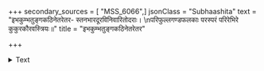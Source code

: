 +++
secondary_sources = [ "MSS_6066",]
jsonClass = "Subhaashita"
text = "इभकुम्भतुङ्गकठिनेतरेतर- स्तनभारदूरविनिवारितोदराः।  \nपरिफुल्लगण्डफलकाः परस्परं परिरेभिरे कुकुरकौरवस्त्रियः॥"
title = "इभकुम्भतुङ्गकठिनेतरेतर"

+++

<details><summary>Text</summary>

इभकुम्भतुङ्गकठिनेतरेतर- स्तनभारदूरविनिवारितोदराः।  
परिफुल्लगण्डफलकाः परस्परं परिरेभिरे कुकुरकौरवस्त्रियः॥
</details>

